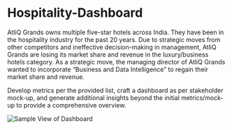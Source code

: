 # Hospitality-Dashboard

AtliQ Grands owns multiple five-star hotels across India. They have been in the hospitality industry for the past 20 years. Due to strategic moves from other competitors and ineffective decision-making in management, AtliQ Grands are losing its market share and revenue in the luxury/business hotels category. As a strategic move, the managing director of AtliQ Grands wanted to incorporate “Business and Data Intelligence” to regain their market share and revenue.

Develop metrics per the provided list, craft a dashboard as per stakeholder mock-up, and generate additional insights beyond the initial metrics/mock-up to provide a comprehensive overview.

![Sample View of Dashboard](hospitality_domain_page-0001.jpg)
